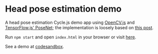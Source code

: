 # Head pose estimation demo

A head pose estimation Cycle.js demo app using [OpenCV.js](https://github.com/mjyc/opencv) and [TensorFlow.js' PoseNet](https://github.com/tensorflow/tfjs-models/tree/master/posenet); the implementation is loosely based on [this post](https://www.learnopencv.com/head-pose-estimation-using-opencv-and-dlib/).

Run `npm start` and open `index.html` in your browser or visit [here](https://008olz2wmn.codesandbox.io/).

See a demo at [codesandbox](https://codesandbox.io/s/008olz2wmn).
